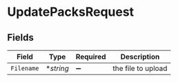 # UpdatePacksRequest


## Fields

| Field              | Type               | Required           | Description        |
| ------------------ | ------------------ | ------------------ | ------------------ |
| `Filename`         | **string*          | :heavy_minus_sign: | the file to upload |